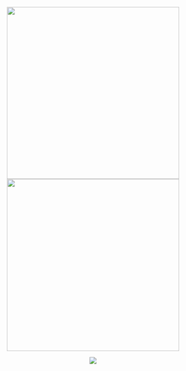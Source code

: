 <p align = "center">
  <img src = "https://github-readme-stats.vercel.app/api?username=hosein201&show_icons=true&theme=bear" width = 400>
  <img src = "https://github-readme-streak-stats.herokuapp.com?user=hosein201&theme=dark&hide_border=true" width = 400>
</p>

<p align="center">
 <a href="#" alt="Hossein Golmohamamdi's github stats">
 <img src="https://github-readme-stats.vercel.app/api?username=hosein201&theme=tokyonight&show_icons=true"/>
 </a>
</p>


<!--
**Hosein201/Hosein201** is a ✨ _special_ ✨ repository because its `README.md` (this file) appears on your GitHub profile.




Here are some ideas to get you started:

- 🔭 I’m currently working on ...
- 🌱 I’m currently learning ...
- 👯 I’m looking to collaborate on ...
- 🤔 I’m looking for help with ...
- 💬 Ask me about ...
- 📫 How to reach me: ...
- 😄 Pronouns: ...
- ⚡ Fun fact: ...
-->
